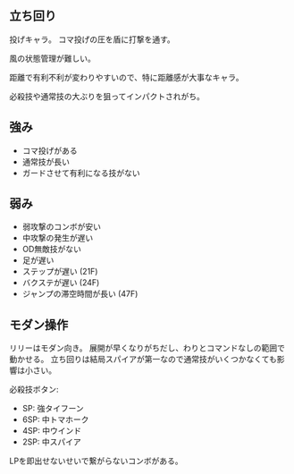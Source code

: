 ## 立ち回り

投げキャラ。
コマ投げの圧を盾に打撃を通す。

風の状態管理が難しい。

距離で有利不利が変わりやすいので、特に距離感が大事なキャラ。

必殺技や通常技の大ぶりを狙ってインパクトされがち。

## 強み

- コマ投げがある
- 通常技が長い
- ガードさせて有利になる技がない

## 弱み

- 弱攻撃のコンボが安い
- 中攻撃の発生が遅い
- OD無敵技がない
- 足が遅い
- ステップが遅い (21F)
- バクステが遅い (24F)
- ジャンプの滞空時間が長い (47F)

## モダン操作

リリーはモダン向き。
展開が早くなりがちだし、わりとコマンドなしの範囲で動かせる。
立ち回りは結局スパイアが第一なので通常技がいくつかなくても影響は小さい。

必殺技ボタン:

- SP: 強タイフーン
- 6SP: 中トマホーク
- 4SP: 中ウインド
- 2SP: 中スパイア

LPを即出せないせいで繋がらないコンボがある。
